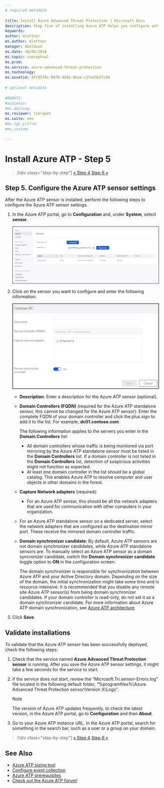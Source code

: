 ```yaml
---
# required metadata

title: Install Azure Advanced Threat Protection | Microsoft Docs
description: Step five of installing Azure ATP helps you configure settings for your Azure ATP standalone sensor.
keywords:
author: mlottner
ms.author: mlottner
manager: mbaldwin
ms.date: 10/04/2018
ms.topic: conceptual
ms.prod:
ms.service: azure-advanced-threat-protection
ms.technology:
ms.assetid: d7c95f8c-04f8-4946-9bae-c27ed362fcb0

# optional metadata

#ROBOTS:
#audience:
#ms.devlang:
ms.reviewer: itargoet
ms.suite: ems
#ms.tgt_pltfrm:
#ms.custom:

---
```




# Install Azure ATP - Step 5

> [!div class="step-by-step"]
> [« Step 4](install-atp-step4.md)
> [Step 6 »](install-atp-step6-vpn.md)



## Step 5. Configure the Azure ATP sensor settings
After the Azure ATP sensor is installed, perform the following steps to configure the Azure ATP sensor settings.

1. In the Azure ATP portal, go to **Configuration** and, under **System**, select **sensor**.
   
    ![Configure sensor settings image](media/atp-sensor-config.png)


2. Click on the sensor you want to configure and enter the following information:

   ![Configure sensor settings image](media/atp-sensor-config-2.png)

   - **Description**: Enter a description for the Azure ATP sensor (optional).
   - **Domain Controllers (FQDN)** (required for the Azure ATP standalone sensor, this cannot be changed for the Azure ATP sensor): Enter the complete FQDN of your domain controller and click the plus sign to add it to the list. For example,  **dc01.contoso.com**

     The following information applies to the servers you enter in the **Domain Controllers** list:
     - All domain controllers whose traffic is being monitored via port mirroring by the Azure ATP standalone sensor must be listed in the **Domain Controllers** list. If a domain controller is not listed in the **Domain Controllers** list, detection of suspicious activities might not function as expected.
     - At least one domain controller in the list should be a global catalog. This enables Azure ATP to resolve computer and user objects in other domains in the forest.

   - **Capture Network adapters** (required):
   
     - For an Azure ATP sensor, this should be all the network adapters that are used for communication with other computers in your organization.
   - For an Azure ATP standalone sensor on a dedicated server, select the network adapters that are configured as the destination mirror port. These receive the mirrored domain controller traffic.

   - **Domain synchronizer candidate**: By default, Azure ATP sensors are not domain synchronizer candidates, while Azure ATP standalone sensors are. To manually select an Azure ATP sensor as a domain syncronizer candidate, switch the **Domain synchronizer candidate** toggle option to **ON** in the configuration screen. 
    
       The domain synchronizer is responsible for synchronization between Azure ATP and your Active Directory domain. Depending on the size of the domain, the initial synchronization might take some time and is resource-intensive. 
     It is recommended that you disable any remote site Azure ATP sensor(s) from being domain synchronizer candidates.
     If your domain controller is read-only, do not set it as a domain synchronizer candidate. For more information about Azure ATP domain synchronization, see [Azure ATP architecture](atp-architecture.md#azure-atp-sensor-features)
  
3. Click **Save**.


## Validate installations
To validate that the Azure ATP sensor has been successfully deployed, check the following steps:

1. Check that the service named **Azure Advanced Threat Protection sensor** is running. After you save the Azure ATP sensor settings, it might take a few seconds for the service to start.

2. If the service does not start, review the “Microsoft.Tri.sensor-Errors.log” file located in the following default folder, “%programfiles%\Azure Advanced Threat Protection sensor\Version X\Logs”.
 
   >[!NOTE]
   > The version of Azure ATP updates frequently, to check the latest version, in the Azure ATP portal, go to **Configuration** and then **About**. 

3. Go to your Azure ATP instance URL. In the Azure ATP portal, search for something in the search bar, such as a user or a group on your domain.



> [!div class="step-by-step"]
> [« Step 4](install-atp-step4.md)
> [Step 6 »](install-atp-step6-vpn.md)



## See Also

- [Azure ATP sizing tool](http://aka.ms/aatpsizingtool)
- [Configure event collection](configure-event-collection.md)
- [Azure ATP prerequisites](atp-prerequisites.md)
- [Check out the Azure ATP forum!](https://aka.ms/azureatpcommunity)
